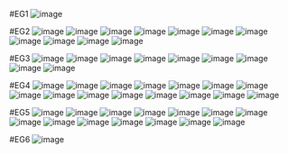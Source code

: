 #EG1
![image](https://user-images.githubusercontent.com/102288634/183368098-641dc4c3-e558-4f47-99a7-b5f272872646.png)

#EG2
![image](https://user-images.githubusercontent.com/102288634/183370327-43720fb6-db7e-4552-a7b1-9af543564391.png)
![image](https://user-images.githubusercontent.com/102288634/183378294-f1be8ead-4eb0-41d0-93b7-a9215bb27026.png)
![image](https://user-images.githubusercontent.com/102288634/183378336-5f4aebb6-2504-4b75-bc49-19aec438ee9e.png)
![image](https://user-images.githubusercontent.com/102288634/183378388-c73cabe5-b8a9-4f88-b27d-7efdc67e832c.png)
![image](https://user-images.githubusercontent.com/102288634/183378455-22d66060-939a-4232-8684-6bdb00628b14.png)
![image](https://user-images.githubusercontent.com/102288634/183378500-8e3e9a9c-64d6-4dc9-9c99-bca3cf4bf868.png)
![image](https://user-images.githubusercontent.com/102288634/183378645-75883c4b-50f5-42ce-b8b8-34130becafc1.png)
![image](https://user-images.githubusercontent.com/102288634/183378721-f0bb786c-428b-4d53-bf41-a4a099db0629.png)
![image](https://user-images.githubusercontent.com/102288634/183378824-2f02c3ea-b6a7-412f-9ec3-85a47d282462.png)
![image](https://user-images.githubusercontent.com/102288634/183378936-4f63528e-0c08-4358-a344-8a144aeb17d6.png)
![image](https://user-images.githubusercontent.com/102288634/183379178-5c5e659e-f0f3-46f6-ae4a-b69d3ba52618.png)

#EG3
![image](https://user-images.githubusercontent.com/102288634/183393020-f5d91ff8-f469-421d-a6c6-74831d363715.png)
![image](https://user-images.githubusercontent.com/102288634/183396948-efd2e3fe-2033-4c08-9182-159ea93d0769.png)
![image](https://user-images.githubusercontent.com/102288634/183396986-baf9ea10-db4d-49e0-9918-fc31c0b0085c.png)
![image](https://user-images.githubusercontent.com/102288634/183397141-8f7339fe-708a-4ced-823e-112422a4b149.png)
![image](https://user-images.githubusercontent.com/102288634/183397182-77abb0bf-a133-4e71-947f-29edb738e039.png)
![image](https://user-images.githubusercontent.com/102288634/183397269-a844075a-1f6a-473f-86ac-584181f54645.png)
![image](https://user-images.githubusercontent.com/102288634/183397396-2954c1ce-7d8e-47a6-951f-13d0fdf59d2f.png)
![image](https://user-images.githubusercontent.com/102288634/183397448-c92809ba-66ec-45c4-8711-760d9ea8c88a.png)
![image](https://user-images.githubusercontent.com/102288634/183397657-b34afae9-ebcf-4227-bb77-5c4646a96b03.png)

#EG4
![image](https://user-images.githubusercontent.com/102288634/183399141-6da6df3d-cc6d-425f-a223-390b89d0d937.png)
![image](https://user-images.githubusercontent.com/102288634/183407713-c23b5594-8b89-4f51-81f6-85161cf6850d.png)
![image](https://user-images.githubusercontent.com/102288634/183407757-3a617b20-7fc1-485d-b1df-ad1bf2a3bb99.png)
![image](https://user-images.githubusercontent.com/102288634/183407786-f33c6b57-acbe-41d7-8976-c15617c7da88.png)
![image](https://user-images.githubusercontent.com/102288634/183407822-46ec6098-f636-467d-aa4c-6c30b0a2aa65.png)
![image](https://user-images.githubusercontent.com/102288634/183407871-70cb253d-6d52-4a39-b11d-93e1913fc47f.png)
![image](https://user-images.githubusercontent.com/102288634/183407897-e0d8c9d8-492e-4c37-b434-44326b21ef3a.png)
![image](https://user-images.githubusercontent.com/102288634/183407988-170762c6-9f4a-4c41-8a34-586285caff6d.png)
![image](https://user-images.githubusercontent.com/102288634/183408018-633fc2e4-cb06-4c21-9087-989750dc9e9d.png)
![image](https://user-images.githubusercontent.com/102288634/183408061-a1d4ed75-b1e1-4206-8c51-fc41a3367c04.png)
![image](https://user-images.githubusercontent.com/102288634/183408100-d32e4055-10a3-4e1b-8c2d-d6797e5ae401.png)
![image](https://user-images.githubusercontent.com/102288634/183408180-60414f9e-c64c-4e20-a0d0-41b045a5f9e7.png)
![image](https://user-images.githubusercontent.com/102288634/183408308-55ebd29d-8c02-4544-9911-3da237f8d7ee.png)
![image](https://user-images.githubusercontent.com/102288634/183408373-2c1e6cbc-3b95-48b5-a1ba-3b4e24c7340f.png)
![image](https://user-images.githubusercontent.com/102288634/183408410-80628009-f531-48da-b10f-65890738c06f.png)

#EG5
![image](https://user-images.githubusercontent.com/102288634/183409431-0fb1b1f4-b217-4f6f-9840-9a3e1054c4b6.png)
![image](https://user-images.githubusercontent.com/102288634/183415672-1a843f69-0ddd-40b3-8b99-a6cc62bbbe1b.png)
![image](https://user-images.githubusercontent.com/102288634/183415701-4e637f58-6e5a-44d8-ace7-608eae469f83.png)
![image](https://user-images.githubusercontent.com/102288634/183415748-6cecb1aa-d2c5-4631-9206-f67467e207ee.png)
![image](https://user-images.githubusercontent.com/102288634/183415800-0ef3c01a-dc48-43c1-8cbb-cc4c18043c4e.png)
![image](https://user-images.githubusercontent.com/102288634/183415840-3b67a235-42c1-4e9b-9fe1-14bda6dbcbeb.png)
![image](https://user-images.githubusercontent.com/102288634/183415898-1208d9ce-e754-4435-9947-27cae3d94238.png)
![image](https://user-images.githubusercontent.com/102288634/183415964-fbc45b14-f534-4f7a-944f-f1750d20bbc1.png)
![image](https://user-images.githubusercontent.com/102288634/183416001-91940257-ac42-42c0-956c-b7e3eba91bce.png)
![image](https://user-images.githubusercontent.com/102288634/183416068-1c8a17ff-8496-454b-b1c4-f787e473d8b8.png)
![image](https://user-images.githubusercontent.com/102288634/183416124-94bf142d-ef76-4e02-b697-6ea00b3ddc41.png)
![image](https://user-images.githubusercontent.com/102288634/183416163-5c755c13-e2f8-430c-92ae-e9f7febeabdf.png)
![image](https://user-images.githubusercontent.com/102288634/183416235-96fe24bc-ba56-402a-a3c1-954f32100e5a.png)
![image](https://user-images.githubusercontent.com/102288634/183416370-36e1a4dd-190b-487d-8560-fdf3da226ff4.png)

#EG6
![image](https://user-images.githubusercontent.com/102288634/183417182-392f4bee-1071-4d4e-a58c-aadbf697e165.png)

